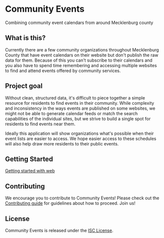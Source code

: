 # Community Events
Combining community event calendars from around Mecklenburg county

## What is this?

Currently there are a few community organizations throughout Mecklenburg County that have event calendars on their website but don't publish the raw data for them. Because of this you can't subscribe to their calendars and you also have to spend time remembering and accessing multiple websites to find and attend events offered by community services.

## Project goal

Without clean, structured data, it's difficult to piece together a simple resource for residents to find events in their community. While complexity and inconsistency in the ways events are published on some websites, we might not be able to generate calendar feeds or match the search capabilities of the individual sites, but we strive to build a single spot for residents to find events near them. 

Ideally this application will show organizations what's possible when their event lists are easier to access. We hope easier access to these schedules will also help draw more residents to their public events.

## Getting Started

[Getting started with web](web/README.md)

## Contributing
We encourage you to contribute to Community Events! Please check out the [Contributing guide](CONTRIBUTING.md) for guidelines about how to proceed. Join us!

## License
Community Events is released under the [ISC License](LICENSE.md).
